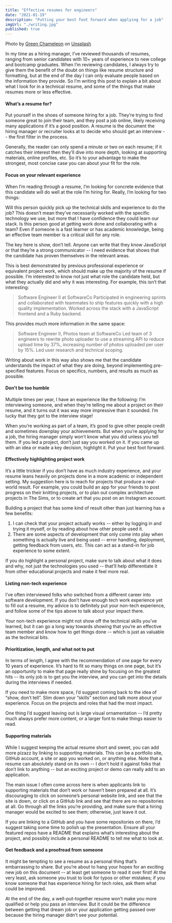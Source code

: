 ```yaml
---
title: "Effective resumes for engineers"
date: "2021-01-19"
description: "Putting your best foot forward when applying for a job"
imgUrl: "./writing.jpg"
published: true
---
```


<span>Photo by <a href="https://unsplash.com/@craftedbygc?utm_source=unsplash&amp;utm_medium=referral&amp;utm_content=creditCopyText">Green Chameleon</a> on <a href="https://unsplash.com/s/photos/laptop?utm_source=unsplash&amp;utm_medium=referral&amp;utm_content=creditCopyText">Unsplash</a></span>

In my time as a hiring manager, I’ve reviewed thousands of resumes, ranging from senior candidates with 10+ years of experience to new college and bootcamp graduates. When I’m reviewing candidates, I always try to give them the benefit of the doubt on things like resume structure and formatting, but at the end of the day I can only evaluate people based on the information they provide. So I’m writing this post to explain a bit about what I look for in a technical resume, and some of the things that make resumes more or less effective.

#### What’s a resume for?

Put yourself in the shoes of someone hiring for a job. They’re trying to find someone great to join their team, and they post a job online, likely receiving many applications if it’s a good position. A resume is the document the hiring manager or recruiter looks at to decide who should get an interview -- the first filter in the process.

Generally, the reader can only spend a minute or two on each resume; if it catches their interest then they’ll dive into more depth, looking at supporting materials, online profiles, etc. So it’s to your advantage to make the strongest, most concise case you can about your fit for the role.

#### Focus on your relevant experience

When I’m reading through a resume, I’m looking for concrete evidence that this candidate will do well at the role I’m hiring for. Really, I’m looking for two things:

Will this person quickly pick up the technical skills and experience to do the job? This doesn’t mean they’ve necessarily worked with the specific technology we use, but more that I have confidence they could learn our stack.
Is this person good at getting work done and collaborating with a team? Even if someone is a fast learner or has academic knowledge, being an effective team member is a critical skill for any role.

The key here is show, don’t tell. Anyone can write that they know JavaScript or that they’re a strong communicator -- I need evidence that shows that the candidate has proven themselves in the relevant areas.

This is best demonstrated by previous professional experience or equivalent project work, which should make up the majority of the resume if possible. I’m interested to know not just what role the candidate held, but what they actually did and why it was interesting. For example, this isn’t that interesting:

> Software Engineer II at SoftwareCo
> Participated in engineering sprints and collaborated with teammates to ship features quickly with a high quality implementation. Worked across the stack with a JavaScript frontend and a Ruby backend.

This provides much more information in the same space:

> Software Engineer II, Photos team at SoftwareCo
> Led team of 3 engineers to rewrite photo uploader to use a streaming API to reduce upload time by 37%, increasing number of photos uploaded per user by 15%. Led user research and technical scoping.

Writing about work in this way also shows me that the candidate understands the impact of what they are doing, beyond implementing pre-specified features. Focus on specifics, numbers, and results as much as possible.

#### Don’t be too humble

Multiple times per year, I have an experience like the following: I’m interviewing someone, and when they’re telling me about a project on their resume, and it turns out it was way more impressive than it sounded. I’m lucky that they got to the interview stage!

When you’re working as part of a team, it’s good to give other people credit and sometimes downplay your achievements. But when you’re applying for a job, the hiring manager simply won’t know what you did unless you tell them. If you led a project, don’t just say you worked on it. If you came up with an idea or made a key decision, highlight it. Put your best foot forward.

#### Effectively highlighting project work

It’s a little trickier if you don’t have as much industry experience, and your resume leans heavily on projects done in a more academic or independent setting. My suggestion here is to reach for projects that produce a real-world result. For example, you could build an app for your friends to post progress on their knitting projects, or to plan out complex architecture projects in The Sims, or to create art that you post on an Instagram account.

Building a project that has some kind of result other than just learning has a few benefits:

1. I can check that your project actually works -- either by logging in and trying it myself, or by reading about how other people used it.
2. There are some aspects of development that only come into play when something is actually live and being used -- error handling, deployment, getting feedback from users, etc. This can act as a stand-in for job experience to some extent.

If you do highlight a personal project, make sure to talk about what it does and why, not just the technologies you used -- that’ll help differentiate it from other educational projects and make it feel more real.

#### Listing non-tech experience

I’ve often interviewed folks who switched from a different career into software development. If you don’t have enough tech work experience yet to fill out a resume, my advice is to definitely put your non-tech experience, and follow some of the tips above to talk about your impact there.

Your non-tech experience might not show off the technical skills you’ve learned, but it can go a long way towards showing that you’re an effective team member and know how to get things done -- which is just as valuable as the technical bits.

#### Prioritization, length, and what not to put

In terms of length, I agree with the recommendation of one page for every 10 years of experience. It’s hard to fit so many things on one page, but it’s an opportunity to make that page really shine by focusing on the greatest hits -- its only job is to get you the interview, and you can get into the details during the interviews if needed.

If you need to make more space, I’d suggest coming back to the idea of “show, don’t tell”. Slim down your “skills” section and talk more about your experience. Focus on the projects and roles that had the most impact.

One thing I’d suggest leaving out is large visual ornamentation -- I’d pretty much always prefer more content, or a larger font to make things easier to read.

#### Supporting materials

While I suggest keeping the actual resume short and sweet, you can add more pizazz by linking to supporting materials. This can be a portfolio site, GitHub account, a site or app you worked on, or anything else. Note that a resume can absolutely stand on its own -- I don’t hold it against folks that don’t link to anything -- but an exciting project or demo can really add to an application.

The main issue I often come across here is when applicants link to supporting materials that don’t work or haven’t been prepared at all. It’s discouraging to click on someone’s personal website link, and see that the site is down, or click on a GitHub link and see that there are no repositories at all. Go through all the links you’re providing, and make sure that a hiring manager would be excited to see them; otherwise, just leave it out.

If you are linking to a GitHub and you have some repositories on there, I’d suggest taking some time to polish up the presentation. Ensure all your featured repos have a README that explains what’s interesting about the project, and possibly include a personal README to tell me what to look at.

#### Get feedback and a proofread from someone

It might be tempting to see a resume as a personal thing that’s embarrassing to share. But you’re about to hang your hopes for an exciting new job on this document -- at least get someone to read it over first! At the very least, ask someone you trust to look for typos or other mistakes; if you know someone that has experience hiring for tech roles, ask them what could be improved.

At the end of the day, a well-put-together resume won’t make you more qualified or help you pass an interview. But it could be the difference between getting that dream job or your application getting passed over because the hiring manager didn’t see your potential.
